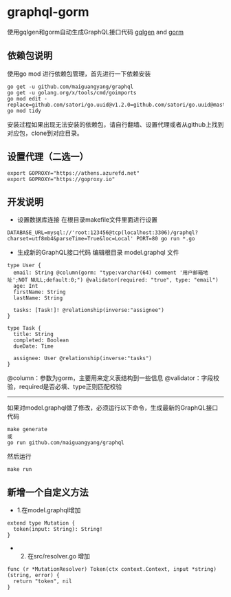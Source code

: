# graphql-gorm

使用gqlgen和gorm自动生成GraphQL接口代码 [gqlgen](https://gqlgen.com) and [gorm](https://gorm.io)

## 依赖包说明
使用go mod 进行依赖包管理，首先进行一下依赖安装
```
go get -u github.com/maiguangyang/graphql
go get -u golang.org/x/tools/cmd/goimports
go mod edit -replace=github.com/satori/go.uuid@v1.2.0=github.com/satori/go.uuid@master
go mod tidy
```
安装过程如果出现无法安装的依赖包，请自行翻墙、设置代理或者从github上找到对应包，clone到对应目录。

## 设置代理（二选一）
```
export GOPROXY="https://athens.azurefd.net"
export GOPROXY="https://goproxy.io"
```

## 开发说明

- 设置数据库连接
在根目录makefile文件里面进行设置
```
DATABASE_URL=mysql://'root:123456@tcp(localhost:3306)/graphql?charset=utf8mb4&parseTime=True&loc=Local' PORT=80 go run *.go
```

- 生成新的GraphQL接口代码
编辑根目录 model.graphql 文件

```
type User {
  email: String @column(gorm: "type:varchar(64) comment '用户邮箱地址';NOT NULL;default:0;") @validator(required: "true", type: "email")
  age: Int
  firstName: String
  lastName: String

  tasks: [Task!]! @relationship(inverse:"assignee")
}

type Task {
  title: String
  completed: Boolean
  dueDate: Time

  assignee: User @relationship(inverse:"tasks")
}
```
@column：参数为gorm，主要用来定义表结构到一些信息
@validator：字段校验，required是否必填、type正则匹配校验


------------
如果对model.graphql做了修改，必须运行以下命令，生成最新的GraphQL接口代码
```
make generate
或
go run github.com/maiguangyang/graphql
```
然后运行
```
make run
```

## 新增一个自定义方法
- 1.在model.graphql增加
```
extend type Mutation {
  token(input: String): String!
}
```
- 2. 在src/resolver.go 增加
```
func (r *MutationResolver) Token(ctx context.Context, input *string) (string, error) {
  return "token", nil
}
```
